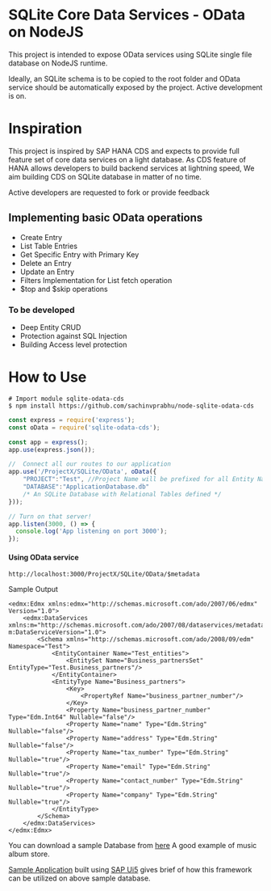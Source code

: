 # SQLite Core Data Services - OData on NodeJS 
This project is intended to expose OData services using SQLite single file database on NodeJS runtime.

Ideally, an SQLite schema is to be copied to the root folder and OData service should be automatically exposed by the project.
Active development is on.

# Inspiration
This project is inspired by SAP HANA CDS and expects to provide full feature set of core data services on a light database.
As CDS feature of HANA allows developers to build backend services at lightning speed, We aim building CDS on SQLite database in matter of no time.

Active developers are requested to fork or provide feedback

## Implementing basic OData operations
  + Create Entry
  + List Table Entries
  + Get Specific Entry with Primary Key
  + Delete an Entry
  + Update an Entry
  + Filters Implementation for List fetch operation
  + $top and $skip operations

### To be developed
  + Deep Entity CRUD
  + Protection against SQL Injection
  + Building Access level protection

# How to Use
```
# Import module sqlite-odata-cds
$ npm install https://github.com/sachinvprabhu/node-sqlite-odata-cds
```

```javascript
const express = require('express');
const oData = require('sqlite-odata-cds');

const app = express();
app.use(express.json());

//  Connect all our routes to our application
app.use('/ProjectX/SQLite/OData', oData({
	"PROJECT":"Test", //Project Name will be prefixed for all Entity Names
	"DATABASE":"ApplicationDatabase.db" 
	/* An SQLite Database with Relational Tables defined */
}));

// Turn on that server!
app.listen(3000, () => {
  console.log('App listening on port 3000');
});
```

#### Using OData service
```
http://localhost:3000/ProjectX/SQLite/OData/$metadata
```
Sample Output
```
<edmx:Edmx xmlns:edmx="http://schemas.microsoft.com/ado/2007/06/edmx" Version="1.0">
    <edmx:DataServices xmlns:m="http://schemas.microsoft.com/ado/2007/08/dataservices/metadata" m:DataServiceVersion="1.0">
        <Schema xmlns="http://schemas.microsoft.com/ado/2008/09/edm" Namespace="Test">
            <EntityContainer Name="Test_entities">
                <EntitySet Name="Business_partnersSet" EntityType="Test.Business_partners"/>
            </EntityContainer>
            <EntityType Name="Business_partners">
                <Key>
                    <PropertyRef Name="business_partner_number"/>
                </Key>
                <Property Name="business_partner_number" Type="Edm.Int64" Nullable="false"/>
                <Property Name="name" Type="Edm.String" Nullable="false"/>
                <Property Name="address" Type="Edm.String" Nullable="false"/>
                <Property Name="tax_number" Type="Edm.String" Nullable="true"/>
                <Property Name="email" Type="Edm.String" Nullable="true"/>
                <Property Name="contact_number" Type="Edm.String" Nullable="true"/>
                <Property Name="company" Type="Edm.String" Nullable="true"/>
            </EntityType>
        </Schema>
    </edmx:DataServices>
</edmx:Edmx>
```

You can download a sample Database from [here](http://www.sqlitetutorial.net/sqlite-sample-database/) A good example of music album store.


[Sample Application](https://nodejs-odata.herokuapp.com/chinook/app/) built using [SAP Ui5](https://sapui5.hana.ondemand.com/) gives brief of how this framework can be utilized on above sample database.


